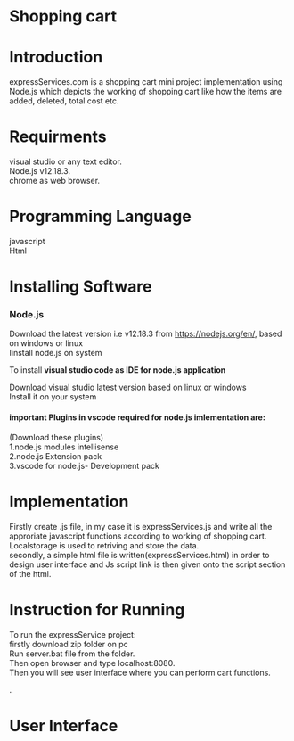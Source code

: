 # Shopping cart
# Introduction
 expressServices.com is a shopping cart mini project implementation using Node.js which depicts the working of shopping cart like how the items are added, deleted, total cost etc.

# Requirments
visual studio or any text editor. <br>
Node.js v12.18.3.<br>
chrome as web browser.

# Programming Language
javascript <br>
Html

# Installing Software 
### Node.js<br>

Download the latest version i.e v12.18.3 from https://nodejs.org/en/, based on windows or linux <br>
Iinstall node.js on system<br>

To install <b>visual studio code as IDE for node.js application</b><br>

Download visual studio latest version based on linux or windows<br>
Install it on your system<br>
#### important Plugins in vscode required for node.js  imlementation are:<br>
(Download these plugins)<br>
1.node.js modules intellisense<br>
2.node.js Extension pack<br>
3.vscode for node.js- Development pack<br>


# Implementation
 Firstly create .js file, in my case it is expressServices.js and write all the approriate javascript functions according to working of shopping cart.<br>
 Localstorage is used to  retriving and store the data.<br>
 secondly, a simple  html file is written(expressServices.html) in order to design user interface and Js script  link is then given onto the script section of the html.<br>
 
 # Instruction for Running
 To run the expressService project:<br>
 firstly download zip folder on pc<br>
 Run server.bat file from the folder.<br>
 Then open browser and type localhost:8080.<br>
 Then you will see user interface  where you can perform cart functions.<br>

.
# User Interface



















